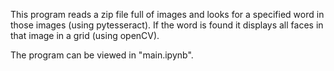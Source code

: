 This program reads a zip file full of images and looks for a specified word in those images (using pytesseract). If the word is found it displays all faces in that image in a grid (using openCV).

The program can be viewed in "main.ipynb".

